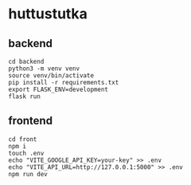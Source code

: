 # huttustutka

## backend
```
cd backend
python3 -m venv venv
source venv/bin/activate
pip install -r requirements.txt
export FLASK_ENV=development
flask run
```

## frontend
```
cd front
npm i
touch .env
echo "VITE_GOOGLE_API_KEY=your-key" >> .env
echo "VITE_API_URL=http://127.0.0.1:5000" >> .env
npm run dev
```
